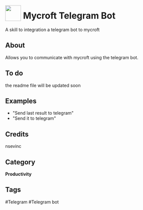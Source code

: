 # <img src="https://raw.githack.com/FortAwesome/Font-Awesome/master/svgs/solid/robot.svg" card_color="#BDC3C7" width="50" height="50" style="vertical-align:bottom"/> Mycroft Telegram Bot
A skill to integration a telegram bot to mycroft

## About
Allows you to communicate with mycroft using the telegram bot.

## To do
the readme file will be updated soon

## Examples
* "Send last result to telegram"
* "Send it to telegram"

## Credits
nsevinc

## Category
**Productivity**

## Tags
#Telegram
#Telegram bot

